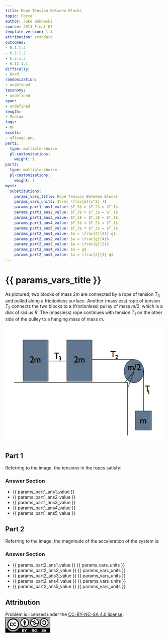 ```yaml
---
title: Rope Tension Between Blocks
topic: Force
author: Jake Bobowski
source: 2013 Final Q7
template_version: 1.4
attribution: standard
outcomes:
- 6.1.1.4
- 6.2.1.2
- 6.3.1.3
- 6.12.1.1
difficulty:
- Hard
randomization:
- undefined
taxonomy:
- undefined
span:
- undefined
length:
- Medium
tags:
- MP
assets:
- q7image.png
part1:
  type: multiple-choice
  pl-customizations:
    weight: 1
part2:
  type: multiple-choice
  pl-customizations:
    weight: 1
myst:
  substitutions:
    params_vars_title: Rope Tension Between Blocks
    params_vars_units: $\rm{ \frac{m}{s^2} }$
    params_part1_ans1_value: $T_3$ > $T_2$ > $T_1$
    params_part1_ans2_value: $T_3$ > $T_2$ = $T_1$
    params_part1_ans3_value: $T_3$ = $T_3$ = $T_1$
    params_part1_ans4_value: $T_3$ < $T_2$ < $T_1$
    params_part1_ans5_value: $T_3$ < $T_2$ = $T_1$
    params_part2_ans1_value: $a = \frac{4}{21} g$
    params_part2_ans2_value: $a = \frac{g}{4}$
    params_part2_ans3_value: $a = \frac{g}{2}$
    params_part2_ans4_value: $a = g$
    params_part2_ans5_value: $a = \frac{2}{3} g$
---
```

# {{ params_vars_title }}
As pictured, two blocks of mass $2m$ are connected by a rope of tension $T_3$ and pulled along a frictionless surface.
Another (massless) rope of tension $T_2$ connects the two blocks to a (frictionless) pulley of mass $m/2$, which is a disk of radius $R$.
The (massless) rope continues with tension $T_1$ on the other side of the pulley to a hanging mass of mass $m$.

<img src="q7image.png" alt="Ropes and Pulleys">

## Part 1

Referring to the image, the tensions in the ropes satisfy:

### Answer Section

- {{ params_part1_ans1_value }}
- {{ params_part1_ans2_value }}
- {{ params_part1_ans3_value }}
- {{ params_part1_ans4_value }}
- {{ params_part1_ans5_value }}

## Part 2

Referring to the image, the magnitude of the acceleration of the system is:

### Answer Section

- {{ params_part2_ans1_value }} {{ params_vars_units }}
- {{ params_part2_ans2_value }} {{ params_vars_units }}
- {{ params_part2_ans3_value }} {{ params_vars_units }}
- {{ params_part2_ans4_value }} {{ params_vars_units }}
- {{ params_part2_ans5_value }} {{ params_vars_units }}

## Attribution

Problem is licensed under the [CC-BY-NC-SA 4.0 license](https://creativecommons.org/licenses/by-nc-sa/4.0/).<br> ![The Creative Commons 4.0 license requiring attribution-BY, non-commercial-NC, and share-alike-SA license.](https://raw.githubusercontent.com/firasm/bits/master/by-nc-sa.png)